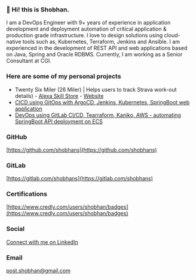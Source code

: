 ### 👋 Hi! this is Shobhan.

I am a DevOps Engineer with 9+ years of experience in application development and deployment automation of critical application & production grade infrastructure. I love to design solutions using cloud-native tools such as, Kubernetes, Terraform, Jenkins and Ansible. I am experienced in the development of REST API and web applications based on Java, Spring and Oracle RDBMS. Currently, I am working as a Senior Consultant at CGI.

### Here are some of my personal projects
- Twenty Six Miler (26 Miler) | Helps users to track Strava work-out details) - [Alexa Skill Store](https://www.amazon.com/dp/B09WDM5P4L) - [Website](https://26miler.github.io/)
- [CICD using GitOps with ArgoCD, Jenkins, Kubernetes, SpringBoot web application](https://github.com/shobhans/cicd_gitops_k8s)
- [DevOps using GitLab CI/CD, Tearraform, Kaniko, AWS - automating SpringBoot API deployment on ECS](https://gitlab.com/shobhans/gitlab-cicd-terraform-aws-springboot-api)

### GitHub
[https://github.com/shobhans](https://github.com/shobhans)

### GitLab
[https://gitlab.com/shobhans](https://gitlab.com/shobhans)

### Certifications
[https://www.credly.com/users/shobhan/badges](https://www.credly.com/users/shobhan/badges)

### Social
[Connect with me on LinkedIn](https://www.linkedin.com/in/buzz-shobhan/)

### Email
post.shobhan@gmail.com
